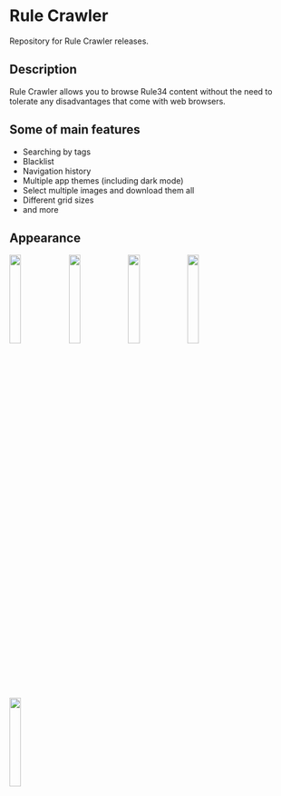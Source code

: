 # Rule Crawler
Repository for Rule Crawler releases.
## Description 
Rule Crawler allows you to browse Rule34 content without the need to tolerate any disadvantages that come with web browsers.
## Some of main features 
- Searching by tags
- Blacklist
- Navigation history
- Multiple app themes (including dark mode)
- Select multiple images and download them all
- Different grid sizes
- and more
## Appearance

<img src="https://user-images.githubusercontent.com/46053098/147295124-571391db-05c5-4a2a-8dab-8037bdd1b278.jpg" width=20% height=20%> <img src="(https://user-images.githubusercontent.com/46053098/147295117-cd40e42b-677b-43a3-a439-1f65419e494e.jpg" width=20% height=20%> <img src="https://user-images.githubusercontent.com/46053098/147295110-07c915e5-d5bf-41d2-9249-bf5694115eef.jpg" width=20% height=20%> <img src="https://user-images.githubusercontent.com/46053098/147295106-3ec60e9b-d293-4e3b-b323-ceafdc3005e2.jpg" width=20% height=20%> <img src="https://user-images.githubusercontent.com/46053098/147295104-f0e4f068-a0d5-4edd-94fc-dc89064e7439.jpg" width=20% height=20%>
